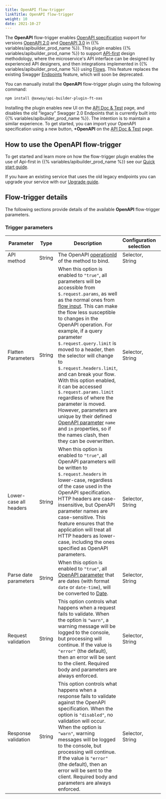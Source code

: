 ```yaml
---
title: OpenAPI flow-trigger
linkTitle: OpenAPI flow-trigger
weight: 10
date: 2021-10-27
---
```


The **OpenAPI** flow-trigger enables [OpenAPI specification](https://swagger.io/resources/open-api/) support for versions [OpenAPI 2.0](https://swagger.io/specification/v2/) and [OpenAPI 3.0](https://swagger.io/specification/) in {{% variables/apibuilder_prod_name %}}. This plugin enables {{% variables/apibuilder_prod_name %}} to support [API-first](https://blog.axway.com/amplify-products/api-management/api-first-design) design methodology, where the microservice's API interface can be designed by experienced API designers, and then integrations implemented in {{% variables/apibuilder_prod_name %}} using [Flows](/docs/developer_guide/flows). This feature replaces the existing Swagger [Endpoints](/docs/developer_guide/flows/manage_endpoints) feature, which will soon be deprecated.

You can manually install the **OpenAPI** flow-trigger plugin using the following command:

```bash
npm install @axway/api-builder-plugin-ft-oas
```

Installing the plugin enables new UI on the [API Doc & Test](/docs/developer_guide/console#api-doc-test-tab) page, and disables the old "legacy" Swagger 2.0 Endpoints that is currently built into {{% variables/apibuilder_prod_name %}}. The intention is to maintain a similar experience. To get started, you can import your OpenAPI specification using a new button, **+OpenAPI** on the [API Doc & Test](/docs/developer_guide/console#api-doc-test-tab) page.

## How to use the OpenAPI flow-trigger

To get started and learn more on how the flow-trigger plugin enables the use of Api-first in {{% variables/apibuilder_prod_name %}} see our [Quick start guide](/docs/guide_openapi/quick_start).

If you have an existing service that uses the old legacy endpoints you can upgrade your service with our [Upgrade guide](/docs/guide_openapi/upgrading).

## Flow-trigger details

The following sections provide details of the available **OpenAPI** flow-trigger parameters.

### Trigger parameters

| Parameter | Type | Description | Configuration selection | Default | Required |
| --- | --- | --- | --- | --- | --- |
| API method | String | The OpenAPI [operationId](https://swagger.io/specification/#operationObject) of the method to bind. | Selector, String | - | Yes |
| Flatten Parameters | String | When this option is enabled to `"true"`, all parameters will be accessible from `$.request.params`, as well as the normal ones from [flow input](#flow-inputs). This can make the flow less susceptible to changes in the OpenAPI operation. For example, if a query parameter `$.request.query.limit` is moved to a header, then the selector will change to `$.request.headers.limit`, and can break your flow. With this option enabled, it can be accessed `$.request.params.limit` regardless of where the parameter is moved. However, parameters are unique by their defined [OpenAPI parameter](https://github.com/OAI/OpenAPI-Specification/blob/main/versions/3.0.0.md#parameterObject) `name` and `in` properties, so if the names clash, then they can be overwritten. | Selector, String | false | No |
| Lower-case all headers | String | When this option is enabled to `"true"`, all OpenAPI parameters will be written to `$.request.headers` in lower-case, regardless of the case used in the OpenAPI specification. HTTP headers are case-insensitive, but OpenAPI parameter names are case-sensitive. This feature ensures that the application will treat all HTTP headers as lower-case, including the ones specified as OpenAPI parameters. | Selector, String | false | No |
| Parse date parameters | String | When this option is enabled to `"true"`, all [OpenAPI parameter](https://github.com/OAI/OpenAPI-Specification/blob/main/versions/3.0.0.md#parameterObject) that are dates (with format `date` or `date-time`), will be converted to [Date](https://developer.mozilla.org/en-US/docs/Web/JavaScript/Reference/Global_Objects/Date). | Selector, String | false | No |
| Request validation | String | This option controls what happens when a request fails to validate. When the option is `"warn"`, a warning message will be logged to the console, but processing will continue. If the value is `"error"` (the default), then an error will be sent to the client. Required body and parameters are always enforced. | Selector, String | error | No |
| Response validation | String | This option controls what happens when a response fails to validate against the OpenAPI specification. When the option is `"disabled"`, no validation will occur. When the option is `"warn"`, warning messages will be logged to the console, but processing will continue. If the value is `"error"` (the default), then an error will be sent to the client. Required body and parameters are always enforced. | Selector, String | error | No |
